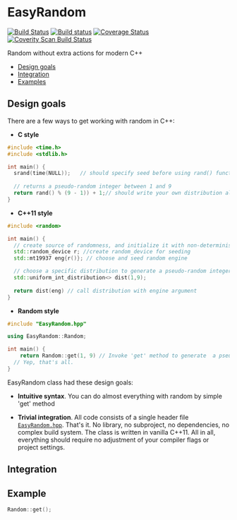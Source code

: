 # EasyRandom
[![Build Status](https://travis-ci.org/effolkronium/EasyRandom.svg?branch=develop)](https://travis-ci.org/effolkronium/EasyRandom)
[![Build status](https://ci.appveyor.com/api/projects/status/xv0aq60p91j1jnjr/branch/develop?svg=true)](https://ci.appveyor.com/project/effolkronium/easyrandom/branch/develop)
[![Coverage Status](https://coveralls.io/repos/github/effolkronium/EasyRandom/badge.svg?branch=develop)](https://coveralls.io/github/effolkronium/EasyRandom?branch=develop)
<a href="https://scan.coverity.com/projects/effolkronium-easyrandom">
  <img alt="Coverity Scan Build Status"
       src="https://scan.coverity.com/projects/12707/badge.svg"/>
</a>

Random without extra actions for modern C++
- [Design goals](#design-goals)
- [Integration](#integration)
- [Examples](#examples)

## Design goals

There are a few ways to get working with random in C++:
- **C style**

```cpp
#include <time.h>
#include <stdlib.h>

int main() {
  srand(time(NULL));   // should specify seed before using rand() function
  
  // returns a pseudo-random integer between 1 and 9
  return rand() % (9 - 1)) + 1;// should write your own distribution algorihtm
}
```
- **C++11 style**

```cpp
#include <random>

int main() {
  // create source of randomness, and initialize it with non-deterministic seed
  std::random_device r; //create random_device for seeding
  std::mt19937 eng{r()}; // choose and seed random engine

  // choose a specific distribution to generate a pseudo-random integer between 1 and 9
  std::uniform_int_distribution<> dist(1,9);
  
  return dist(eng) // call distribution with engine argument
}
```
- **Random style**

```cpp
#include "EasyRandom.hpp"

using EasyRandom::Random;

int main() {
	return Random::get(1, 9) // Invoke 'get' method to generate  a pseudo-random integer between 1 and 9
  // Yep, that's all.
}

```
EasyRandom class had these design goals:

- **Intuitive syntax**. You can do almost everything with random by simple 'get' method

- **Trivial integration**. All code consists of a single header file [`EasyRandom.hpp`](https://github.com/effolkronium/EasyRandom/blob/develop/source/EasyRandom.hpp). That's it. No library, no subproject, no dependencies, no complex build system. The class is written in vanilla C++11. All in all, everything should require no adjustment of your compiler flags or project settings.

## Integration

## Example
```cpp
Random::get();
```
